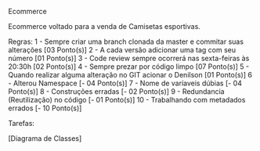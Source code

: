 Ecommerce

Ecommerce voltado para a venda de Camisetas esportivas.

Regras: 1 - Sempre criar uma branch clonada da master e commitar suas alterações [03 Ponto(s)] 2 - A cada versão adicionar uma tag com seu número [01 Ponto(s)] 3 - Code review sempre ocorrerá nas sexta-feiras às 20:30h [02 Ponto(s)] 4 - Sempre prezar por código limpo [07 Ponto(s)] 5 - Quando realizar alguma alteração no GIT acionar o Denilson [01 Ponto(s)] 6 - Alterou Namespace [- 04 Ponto(s)] 7 - Nome de varíaveis dúbias [- 04 Ponto(s)] 8 - Construções erradas [- 02 Ponto(s)] 9 - Redundancia (Reutilização) no código [- 01 Ponto(s)] 10 - Trabalhando com metadados errados [- 10 Ponto(s)]

Tarefas:

[Diagrama de Classes]
